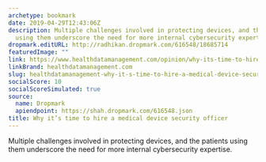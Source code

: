 ```yaml
---
archetype: bookmark
date: 2019-04-29T12:43:06Z
description: Multiple challenges involved in protecting devices, and the patients
  using them underscore the need for more internal cybersecurity expertise.
dropmark.editURL: http://radhikan.dropmark.com/616548/18685714
featuredImage: ""
link: https://www.healthdatamanagement.com/opinion/why-its-time-to-hire-a-medical-device-security-officer
linkBrand: healthdatamanagement.com
slug: healthdatamanagement-why-it-s-time-to-hire-a-medical-device-security-officer
socialScore: 10
socialScoreSimulated: true
source:
  name: Dropmark
  apiendpoint: https://shah.dropmark.com/616548.json
title: Why it’s time to hire a medical device security officer
---
```

Multiple challenges involved in protecting devices, and the patients using them underscore the need for more internal cybersecurity expertise.